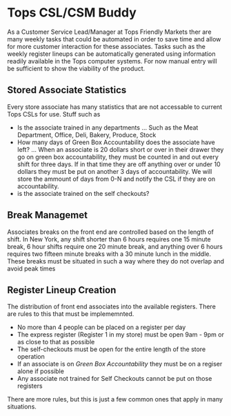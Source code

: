 # Tops CSL/CSM Buddy

As a Customer Service Lead/Manager at Tops Friendly Markets ther are many weekly tasks that could be automated in order to save time and allow for more customer interaction for these associates. Tasks such as the weekly register lineups can be automatically generated using information readily available in the Tops computer systems. For now manual entry will be sufficient to show the viability of the product.

## Stored Associate Statistics

Every store associate has many statistics that are not accessable to current Tops CSLs for use. Stuff such as

+ Is the associate trained in any departments
... Such as the Meat Department, Office, Deli, Bakery, Produce, Stock
+ How many days of Green Box Accountability does the associate have left?
... When an associate is 20 dollars short or over in their drawer they go on green box accountability, they must be counted in and out every shift for three days. If in that time they are off anything over or under 10 dollars they must be put on another 3 days of accountability. We will store the ammount of days from 0-N and notify the CSL if they are on accountability.
+ is the associate trained on the self checkouts?

## Break Managemet

Associates breaks on the front end are controlled based on the length of shift. In New York, any shift shorter than 6 hours requires one 15 minute break, 6 hour shifts require one 20 minute break, and anything over 6 hours requires two fifteen minute breaks with a 30 minute lunch in the middle. These breaks must be situated in such a way where they do not overlap and avoid peak times

## Register Lineup Creation

The distribution of front end associates into the available registers. There are rules to this that must be implememnted.

+ No more than 4 people can be placed on a register per day
+ The express register (Register 1 in my store) must be open 9am - 9pm or as close to that as possible
+ The self-checkouts must be open for the entire length of the store operation
+ If an associate is on _Green Box Accountability_ they must be on a regiser alone if possible
+ Any associate not trained for Self Checkouts cannot be put on those registers

There are more rules, but this is just a few common ones that apply in many situations.

